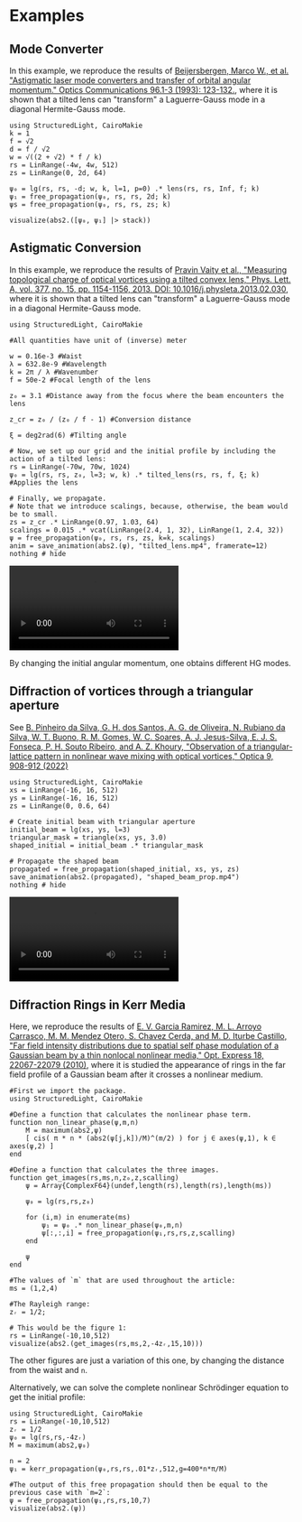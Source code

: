 # Examples

## Mode Converter

In this example, we reproduce the results of [Beijersbergen, Marco W., et al. "Astigmatic laser mode converters and transfer of orbital angular momentum." Optics Communications 96.1-3 (1993): 123-132.](https://www.sciencedirect.com/science/article/pii/003040189390535D), where it is shown that a tilted lens can "transform" a Laguerre-Gauss mode in a diagonal Hermite-Gauss mode.

```@example
using StructuredLight, CairoMakie
k = 1
f = √2
d = f / √2
w = √((2 + √2) * f / k)
rs = LinRange(-4w, 4w, 512)
zs = LinRange(0, 2d, 64)

ψ₀ = lg(rs, rs, -d; w, k, l=1, p=0) .* lens(rs, rs, Inf, f; k)
ψ₁ = free_propagation(ψ₀, rs, rs, 2d; k)
ψs = free_propagation(ψ₀, rs, rs, zs; k)

visualize(abs2.([ψ₀, ψ₁] |> stack))
```

## Astigmatic Conversion

In this example, we reproduce the results of [Pravin Vaity et al., "Measuring topological charge of optical vortices using a tilted convex lens," Phys. Lett. A, vol. 377, no. 15, pp. 1154-1156, 2013. DOI: 10.1016/j.physleta.2013.02.030](https://www.sciencedirect.com/science/article/abs/pii/S0375960113001953?casa_token=4qY1zlrA1jAAAAAA:siRwxg9tPju8XHJkGtAjGVXJacg7pBbaZyFJUQscNaQplQ2ciYyoMQOlTexOlyaW9VSQBDViPph4), where it is shown that a tilted lens can "transform" a Laguerre-Gauss mode in a diagonal Hermite-Gauss mode.

```@example
using StructuredLight, CairoMakie

#All quantities have unit of (inverse) meter

w = 0.16e-3 #Waist
λ = 632.8e-9 #Wavelength
k = 2π / λ #Wavenumber
f = 50e-2 #Focal length of the lens

z₀ = 3.1 #Distance away from the focus where the beam encounters the lens

z_cr = z₀ / (z₀ / f - 1) #Conversion distance

ξ = deg2rad(6) #Tilting angle

# Now, we set up our grid and the initial profile by including the action of a tilted lens:
rs = LinRange(-70w, 70w, 1024)
ψ₀ = lg(rs, rs, z₀, l=3; w, k) .* tilted_lens(rs, rs, f, ξ; k) #Applies the lens

# Finally, we propagate. 
# Note that we introduce scalings, because, otherwise, the beam would be to small.
zs = z_cr .* LinRange(0.97, 1.03, 64)
scalings = 0.015 .* vcat(LinRange(2.4, 1, 32), LinRange(1, 2.4, 32))
ψ = free_propagation(ψ₀, rs, rs, zs, k=k, scalings)
anim = save_animation(abs2.(ψ), "tilted_lens.mp4", framerate=12)
nothing # hide
```

![](tilted_lens.mp4)

By changing the initial angular momentum, one obtains different HG modes.

## Diffraction of vortices through a triangular aperture

See [B. Pinheiro da Silva, G. H. dos Santos, A. G. de Oliveira, N. Rubiano da Silva, W. T. Buono, R. M. Gomes, W. C. Soares, A. J. Jesus-Silva, E. J. S. Fonseca, P. H. Souto Ribeiro, and A. Z. Khoury, "Observation of a triangular-lattice pattern in nonlinear wave mixing with optical vortices," Optica 9, 908-912 (2022)](https://opg.optica.org/optica/fulltext.cfm?uri=optica-9-8-908&id=488550)

```@example
using StructuredLight, CairoMakie
xs = LinRange(-16, 16, 512)
ys = LinRange(-16, 16, 512)
zs = LinRange(0, 0.6, 64)

# Create initial beam with triangular aperture
initial_beam = lg(xs, ys, l=3)
triangular_mask = triangle(xs, ys, 3.0)
shaped_initial = initial_beam .* triangular_mask

# Propagate the shaped beam
propagated = free_propagation(shaped_initial, xs, ys, zs)
save_animation(abs2.(propagated), "shaped_beam_prop.mp4")
nothing # hide
```

![](shaped_beam_prop.mp4)

## Diffraction Rings in Kerr Media

Here, we reproduce the results of [E. V. Garcia Ramirez, M. L. Arroyo Carrasco, M. M. Mendez Otero, S. Chavez Cerda, and M. D. Iturbe Castillo, "Far field intensity distributions due to spatial self phase modulation of a Gaussian beam by a thin nonlocal nonlinear media," Opt. Express 18, 22067-22079 (2010)](https://opg.optica.org/oe/fulltext.cfm?uri=oe-18-21-22067&id=206115), where it is studied the appearance of rings in the far field profile of a Gaussian beam after it crosses a nonlinear medium.

```@example
#First we import the package.
using StructuredLight, CairoMakie

#Define a function that calculates the nonlinear phase term.
function non_linear_phase(ψ,m,n)
    M = maximum(abs2,ψ)
    [ cis( π * n * (abs2(ψ[j,k])/M)^(m/2) ) for j ∈ axes(ψ,1), k ∈ axes(ψ,2) ]
end

#Define a function that calculates the three images.
function get_images(rs,ms,n,z₀,z,scalling)
    ψ = Array{ComplexF64}(undef,length(rs),length(rs),length(ms))

    ψ₀ = lg(rs,rs,z₀)

    for (i,m) in enumerate(ms)
        ψ₁ = ψ₀ .* non_linear_phase(ψ₀,m,n)
        ψ[:,:,i] = free_propagation(ψ₁,rs,rs,z,scalling)
    end

    ψ
end

#The values of `m` that are used throughout the article:
ms = (1,2,4)

#The Rayleigh range:
zᵣ = 1/2;

# This would be the figure 1:
rs = LinRange(-10,10,512)
visualize(abs2.(get_images(rs,ms,2,-4zᵣ,15,10)))
```

The other figures are just a variation of this one, by changing the distance from the waist and `n`.

Alternatively, we can solve the complete nonlinear Schrödinger equation to get the initial profile:

```@example
using StructuredLight, CairoMakie
rs = LinRange(-10,10,512)
zᵣ = 1/2
ψ₀ = lg(rs,rs,-4zᵣ)
M = maximum(abs2,ψ₀)

n = 2
ψ₁ = kerr_propagation(ψ₀,rs,rs,.01*zᵣ,512,g=400*n*π/M)

#The output of this free propagation should then be equal to the previous case with `m=2`:
ψ = free_propagation(ψ₁,rs,rs,10,7)
visualize(abs2.(ψ))
```